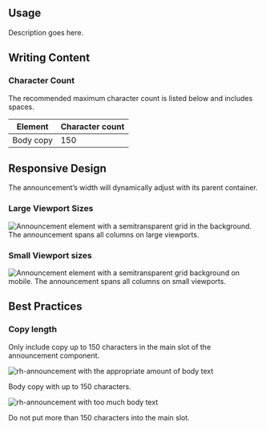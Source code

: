 ## Usage 

Description goes here.

## Writing Content

### Character Count

The recommended maximum character count is listed below and includes spaces.

<rh-table>
  <table>
    <thead>
      <tr>
        <th scope="col" data-label="Element">Element</th>
        <th scope="col" data-label="Character count">Character count</th>
      </tr>
    </thead>
    <tbody>
        <tr>
          <td data-label="Element">Body copy</td>
          <td data-label="Character count">150</td>
        </tr>
    </tbody>
  </table>
</rh-table>

## Responsive Design

The announcement’s width will dynamically adjust with its parent container.

### Large Viewport Sizes

<img src="../announcement-grid-lg-viewports.svg" alt="Announcement element with a semitransparent grid in the background. The announcement spans all columns on large viewports.">

### Small Viewport sizes

<img src="../announcement-grid-sm-viewports.svg" alt="Announcement element with a semitransparent grid background on mobile. The announcement spans all columns on small viewports.">

## Best Practices

### Copy length

Only include copy up to 150 characters in the main slot of the announcement component.

<div class="grid xs-two-columns">
  <uxdot-best-practice do>
    <uxdot-example color-palette="lightest" width-adjustment="420px" slot="image">
      <img src="../guidelines-best-practice-1-do.svg" alt="rh-announcement with the appropriate amount of body text">
    </uxdot-example>
    <p>Body copy with up to 150 characters.</p>
  </uxdot-best-practice>

  <uxdot-best-practice dont>
    <uxdot-example color-palette="lightest" width-adjustment="420px" slot="image">
      <img src="../guidelines-best-practice-1-dont.svg" alt="rh-announcement with too much body text">
    </uxdot-example>
    <p>Do not put more than 150 characters into the main slot.</p>
  </uxdot-best-practice>
</div>
